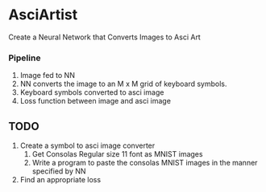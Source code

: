 # AsciArtist
Create a Neural Network that Converts Images to Asci Art

### Pipeline

1.  Image fed to NN
2.  NN converts the image to an M x M grid of keyboard symbols.
3.  Keyboard symbols converted to asci image
4.  Loss function between image and asci image

## TODO

1.  Create a symbol to asci image converter
    1. Get Consolas Regular size 11 font as MNIST images
    2. Write a program to paste the consolas MNIST images in the manner specified by NN
2.  Find an appropriate loss
